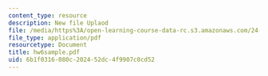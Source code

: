 ```yaml
---
content_type: resource
description: New file Uplaod
file: /media/https%3A/open-learning-course-data-rc.s3.amazonaws.com/24-242-logic-ii-spring-2004/6b1f0316080c202452dc4f9907c0cd52_hw6sample.pdf
file_type: application/pdf
resourcetype: Document
title: hw6sample.pdf
uid: 6b1f0316-080c-2024-52dc-4f9907c0cd52
---
```

